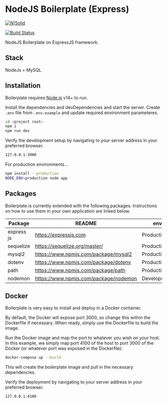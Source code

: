 # NodeJS Boilerplate (Express)

[![N|Solid](https://cldup.com/dTxpPi9lDf.thumb.png)](https://nodesource.com/products/nsolid)

[![Build Status](https://travis-ci.org/joemccann/dillinger.svg?branch=master)](https://travis-ci.org/joemccann/dillinger)

NodeJS Boilerplate on ExpressJS framework.

## Stack
NodeJs + MySQL

## Installation

Boilerplate requires [Node.js](https://nodejs.org/) v14+ to run.

Install the dependencies and devDependencies and start the server.
Create `.env` file from `.env.example` and update required environment parameteres.
```sh
cd <project root>
npm i
npm run dev
```
Verify the development setup by navigating to your server address in your preferred browser.
```sh
127.0.0.1:3000
```
For production environments...
```sh
npm install --production
NODE_ENV=production node app
```

## Packages

Boilerplate is currently extended with the following packages.
Instructions on how to use them in your own application are linked below.

| Package | README | env |
| ------ | ------ | ------ |
| express js | https://expressjs.com | Production |
| sequelize | https://sequelize.org/master/ | Production |
| mysql2 | https://www.npmjs.com/package/mysql2 | Production |
| dotenv | https://www.npmjs.com/package/dotenv | Production |
| path | https://www.npmjs.com/package/path | Production |
| nodemon | https://www.npmjs.com/package/nodemon | Development |

## Docker

Boilerplate is very easy to install and deploy in a Docker container.

By default, the Docker will expose port 3000, so change this within the Dockerfile if necessary. When ready, simply use the Dockerfile to build the image.

Run the Docker image and map the port to whatever you wish on
your host. In this example, we simply map port 4100 of the host to
port 3000 of the Docker (or whatever port was exposed in the Dockerfile):

```sh
docker-compose up --build
```
This will create the boilerplate image and pull in the necessary dependencies.

Verify the deployment by navigating to your server address in your preferred browser.

```sh
127.0.0.1:4100
```